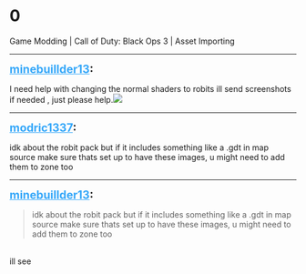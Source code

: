 # 0
Game Modding | Call of Duty: Black Ops 3 | Asset Importing

---
<strong style="font-size: 1.4em;"><span style="text-decoration: underline;text-decoration-color: #34a7f9;"><span style="color:#34a7f9;">minebuillder13</span></span>:</strong>

<p>I need help with changing the normal shaders to robits ill send screenshots if needed , just please help.<img style="max-width: 500px;" src="{{ '/wiki/threads/assets/a.216.png' | relative_url }}"></p>

---
<strong style="font-size: 1.4em;"><span style="text-decoration: underline;text-decoration-color: #34a7f9;"><span style="color:#34a7f9;">modric1337</span></span>:</strong>

<p>idk about the robit pack but if it includes something like a .gdt in map source make sure thats set up to have these images, u might need to add them to zone too</p>

---
<strong style="font-size: 1.4em;"><span style="text-decoration: underline;text-decoration-color: #34a7f9;"><span style="color:#34a7f9;">minebuillder13</span></span>:</strong>

<p><blockquote>idk about the robit pack but if it includes something like a .gdt in map source make sure thats set up to have these images, u might need to add them to zone too<br /></blockquote><br />ill see</p>
